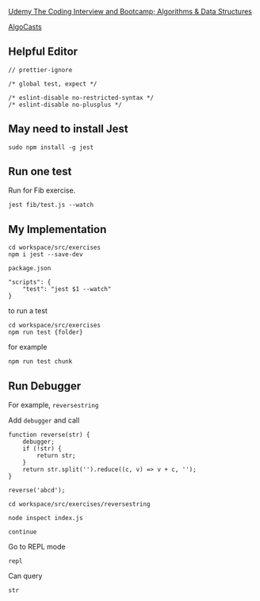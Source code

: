 
[Udemy The Coding Interview and Bootcamp; Algorithms & Data Structures](https://www.udemy.com/coding-interview-bootcamp-algorithms-and-data-structure)


[AlgoCasts](https://github.com/StephenGrider/AlgoCasts)

## Helpful Editor

```
// prettier-ignore
```

```
/* global test, expect */

/* eslint-disable no-restricted-syntax */
/* eslint-disable no-plusplus */

```


## May need to install Jest

```
sudo npm install -g jest
```

## Run one test

Run for Fib exercise.

```
jest fib/test.js --watch
```

## My Implementation

```
cd workspace/src/exercises
npm i jest --save-dev
```

`package.json`

```
"scripts": {
	"test": "jest $1 --watch"
}
```

to run a test

```
cd workspace/src/exercises
npm run test {folder}
```

for example

```
npm run test chunk
```

## Run Debugger

For example, `reversestring`

Add `debugger` and call

```
function reverse(str) {
	debugger;
	if (!str) {
		return str;
	}
	return str.split('').reduce((c, v) => v + c, '');
}

reverse('abcd');
```

```
cd workspace/src/exercises/reversestring

node inspect index.js

continue
```

Go to REPL mode

```
repl
```

Can query

`str`

